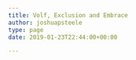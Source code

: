 ```yaml
---
title: Volf, Exclusion and Embrace
author: joshuapsteele
type: page
date: 2019-01-23T22:44:00+00:00

---
```

